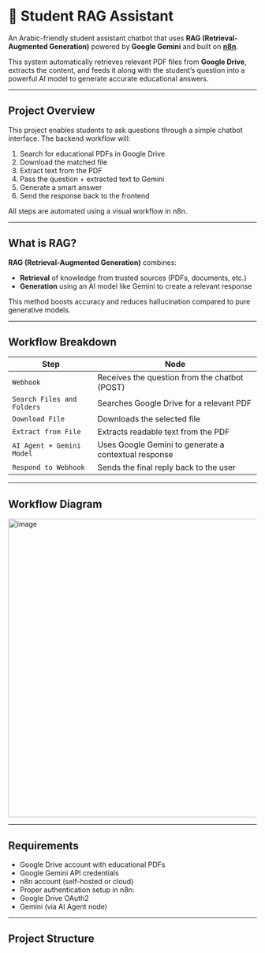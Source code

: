 # 🤖 Student RAG Assistant

An Arabic-friendly student assistant chatbot that uses **RAG (Retrieval-Augmented Generation)** powered by **Google Gemini** and built on **[n8n](https://n8n.io)**.

This system automatically retrieves relevant PDF files from **Google Drive**, extracts the content, and feeds it along with the student’s question into a powerful AI model to generate accurate educational answers.

---

## Project Overview

This project enables students to ask questions through a simple chatbot interface. The backend workflow will:

1. Search for educational PDFs in Google Drive
2. Download the matched file
3. Extract text from the PDF
4. Pass the question + extracted text to Gemini
5. Generate a smart answer
6. Send the response back to the frontend

All steps are automated using a visual workflow in n8n.

---

##  What is RAG?

**RAG (Retrieval-Augmented Generation)** combines:

- **Retrieval** of knowledge from trusted sources (PDFs, documents, etc.)
- **Generation** using an AI model like Gemini to create a relevant response

This method boosts accuracy and reduces hallucination compared to pure generative models.

---

##  Workflow Breakdown

| Step | Node |
|------|------|
| `Webhook` | Receives the question from the chatbot (POST) |
| `Search Files and Folders` | Searches Google Drive for a relevant PDF |
| `Download File` | Downloads the selected file |
| `Extract from File` | Extracts readable text from the PDF |
| `AI Agent + Gemini Model` | Uses Google Gemini to generate a contextual response |
| `Respond to Webhook` | Sends the final reply back to the user |

---

##  Workflow Diagram

<img width="2048" height="604" alt="image" src="https://github.com/user-attachments/assets/45552175-0dab-40be-a73b-558f29b7d891" />


---

##  Requirements

-  Google Drive account with educational PDFs
-  Google Gemini API credentials
-  n8n account (self-hosted or cloud)
-  Proper authentication setup in n8n:
  - Google Drive OAuth2
  - Gemini (via AI Agent node)

---

##  Project Structure

